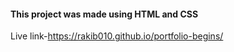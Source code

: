 
#### This project was made using HTML and CSS 

Live link-https://rakib010.github.io/portfolio-begins/
